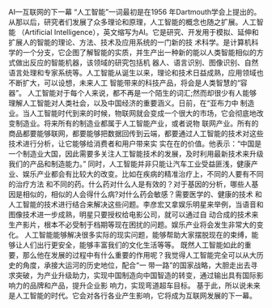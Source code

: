 AI—互联网的下一幕
“人工智能”一词最初是在1956 年Dartmouth学会上提出的。从那以后，研究者们发展了众多理论和原理，人工智能的概念也随之扩展。人工智能
（Artificial Intelligence），英文缩写为AI。它是研究、开发用于模拟、延伸和扩展人的智能的理论、方法、技术及应用系统的一门新的技
术科学。是计算机科学的一个分支，它企图了解智能的实质，并生产出一种新的能以人类智能相似的方式做出反应的智能机器，该领域的研究包括机
器人、语言识别、图像识别、自然语言处理和专家系统等。人工智能从诞生以来，理论和技术日益成熟，应用领域也不断扩大，可以设想，未来人工
智能带来的科技产品，将会是人类智慧的“容器”。
人工智能对于每个人来说，都不再是一个陌生的词汇;然而却很少有人能够理解人工智能对人类社会，以及中国经济的重要涵义。日前，在“亚布力中
制造业。当人工智能时代到来的时候，物联网就会变成一个很大的市场，它会彻底地改变制造业。将来所有的制造业都属于人工智能产业，或者说物
联网产业。所有的商品都要能够联网，都要能够把数据回传到云端，都要通过人工智能的技术对这些技术进行分析，让它能够给消费者和用户带来实
实在在的价值。他表示：“中国是一个制造业大国，因此需要多关注人工智能技术的发展，及时利用最新技术来升级我们的产品和制造能力。”
同时，人工智能并非只能让汽车工业受益匪浅，健康产业、娱乐产业都会有比较大的改变。比如在疾病的精准治疗上，不同的人要有不同的治疗方法
和不同的药。什么药对什么人是有效的？对于基因的分析，哪些人基因是相似的，相似的人会得什么病?对什么药会敏感？需要医学的、健康的技术
和人工智能的技术进行结合来解决这些问题。李彦宏又拿娱乐明星来举例，当语音和图像技术进一步成熟，明星只要授权给电影公司，就可以通过自
动合成的技术来生产影片，根本不必受制于档期等现在困扰的问题。娱乐产业将会发生非常大的变化。
人工智能能够解决很多实际的现实问题，能够帮助大家摆脱现在的束缚，能够让人们出行更安全，能够丰富我们的文化生活等等。
既然人工智能如此的重要，那么他在发展的过程中有什么重要的作用呢？我觉得人工智能完全可以从大历史的角度，承接大运河的历史地位，配合“一
带一路”的国家战略，大胆走出去寻求突破，为产业升级助力，实现中国制造向中国智造的转变，通过输出具有国际影响力的品牌和产品，提升企业影
响力，实现弯道超车目标。
基于此，所以说未来是人工智能的时代。它会对各行各业产生影响，它将成为互联网发展的下一幕。

　 　
